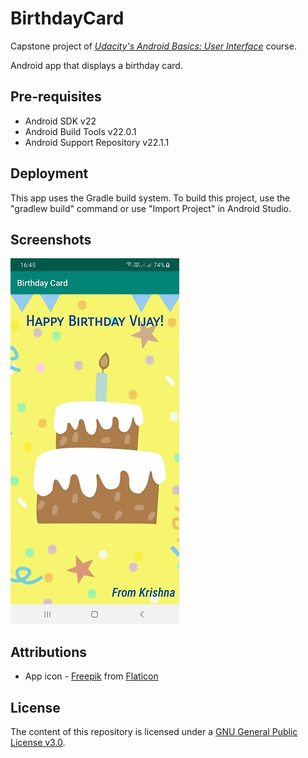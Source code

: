 # BirthdayCard
 Capstone project of <i><a href = "https://www.udacity.com/course/android-basics-user-interface--ud834" title="Udacity's Android Basics: User Interface"> Udacity's Android Basics: User Interface</a></i> course.
 
 Android app that displays a birthday card.

Pre-requisites
--------------
<ul>
<li>Android SDK v22</li>
<li>Android Build Tools v22.0.1</li>
<li>Android Support Repository v22.1.1</li> 
</ul>

Deployment
----------
This app uses the Gradle build system. To build this project, use the "gradlew build" command or use "Import Project" in Android Studio.
 
Screenshots
-----------
<img src="screenshots/BirthdayCard.jpg" width="270" height="585" alt="Birthday Card" title="Birthday Card">

Attributions
------------
- App icon - [Freepik](https://www.flaticon.com/authors/freepik) from [Flaticon](https://www.flaticon.com)

## License

The content of this repository is licensed under a
[GNU General Public License v3.0](LICENSE).
